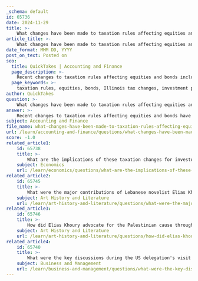 ```yaml
---
_schema: default
id: 65736
date: 2024-11-29
title: >-
    What changes have been made to taxation rules affecting equities and bonds?
article_title: >-
    What changes have been made to taxation rules affecting equities and bonds?
date_format: MMM DD, YYYY
post_on_text: Posted on
seo:
  title: QuickTakes | Accounting and Finance
  page_description: >-
    Recent changes to taxation rules affecting equities and bonds include new regulations in Illinois, stock buyback taxes proposed by the IRS, clarifications on capital gains for bonds, modifications to the kiddie tax, impacts on municipal bonds, and discussions about a financial transaction tax.
  page_keywords: >-
    taxation rules, equities, bonds, Illinois tax changes, investment partnerships, stock buyback tax, capital gains tax, bonds, kiddie tax rule, municipal bonds, financial transaction tax, investment income, wealthier individuals, portfolio management
author: QuickTakes
question: >-
    What changes have been made to taxation rules affecting equities and bonds?
answer: >-
    Recent changes to taxation rules affecting equities and bonds have been significant, particularly with the introduction of new regulations and amendments that could impact investors and the broader financial market.\n\n1. **Illinois Tax Changes**: For tax years ending on or after December 31, 2023, Illinois has implemented changes to the tax treatment of investment partnerships through Senate Bill 1963. This legislation redefines qualified investment partnerships (QIPs) and introduces new withholding requirements that will affect tiered partnership structures, which could have implications for how gains and losses are reported and taxed.\n\n2. **Stock Buyback Tax**: The U.S. Department of the Treasury and the IRS have proposed regulations regarding the stock buyback excise tax included in President Biden's Inflation Reduction Act. This tax aims to ensure that large corporations contribute a fair share of taxes, potentially affecting the attractiveness of stock repurchases for companies and their investors.\n\n3. **Capital Gains Tax on Bonds**: The tax treatment for capital gains arising from listed bonds has also been clarified. Long-Term Capital Gains (LTCG) for listed bonds held for more than 12 months are taxed at a favorable rate, which can incentivize investors to hold these bonds longer.\n\n4. **Kiddie Tax Rule**: For 2023, the kiddie tax rule applies to children aged 17 or under by the end of the year, which may affect how investment income is taxed for minors, including income from equities and bonds.\n\n5. **Municipal Bonds**: The new tax law has influenced the municipal bond market, leading to generally higher yields and wider spreads. This change may affect investor behavior and the overall demand for municipal bonds, which are often favored for their tax-exempt status.\n\n6. **Transaction Tax**: There is ongoing discussion about creating a financial transaction tax, which could generate substantial tax revenue while discouraging excessive trading. This proposal is still in the discussion phase and would need to be legislated to take effect.\n\nThese changes reflect a broader trend in tax policy aimed at increasing revenue from investment income and ensuring that wealthier individuals and corporations contribute more to the tax base. Investors should stay informed about these developments as they could significantly impact investment strategies and portfolio management.
subject: Accounting and Finance
file_name: what-changes-have-been-made-to-taxation-rules-affecting-equities-and-bonds.md
url: /learn/accounting-and-finance/questions/what-changes-have-been-made-to-taxation-rules-affecting-equities-and-bonds
score: -1.0
related_article1:
    id: 65738
    title: >-
        What are the implications of these taxation changes for investors?
    subject: Economics
    url: /learn/economics/questions/what-are-the-implications-of-these-taxation-changes-for-investors
related_article2:
    id: 65745
    title: >-
        What were the major contributions of Lebanese novelist Elias Khoury to literature?
    subject: Art History and Literature
    url: /learn/art-history-and-literature/questions/what-were-the-major-contributions-of-lebanese-novelist-elias-khoury-to-literature
related_article3:
    id: 65746
    title: >-
        How did Elias Khoury advocate for the Palestinian cause through his work?
    subject: Art History and Literature
    url: /learn/art-history-and-literature/questions/how-did-elias-khoury-advocate-for-the-palestinian-cause-through-his-work
related_article4:
    id: 65740
    title: >-
        What were the key discussions during the US delegation's visit to Bangladesh?
    subject: Business and Management
    url: /learn/business-and-management/questions/what-were-the-key-discussions-during-the-us-delegations-visit-to-bangladesh
---
```


&nbsp;